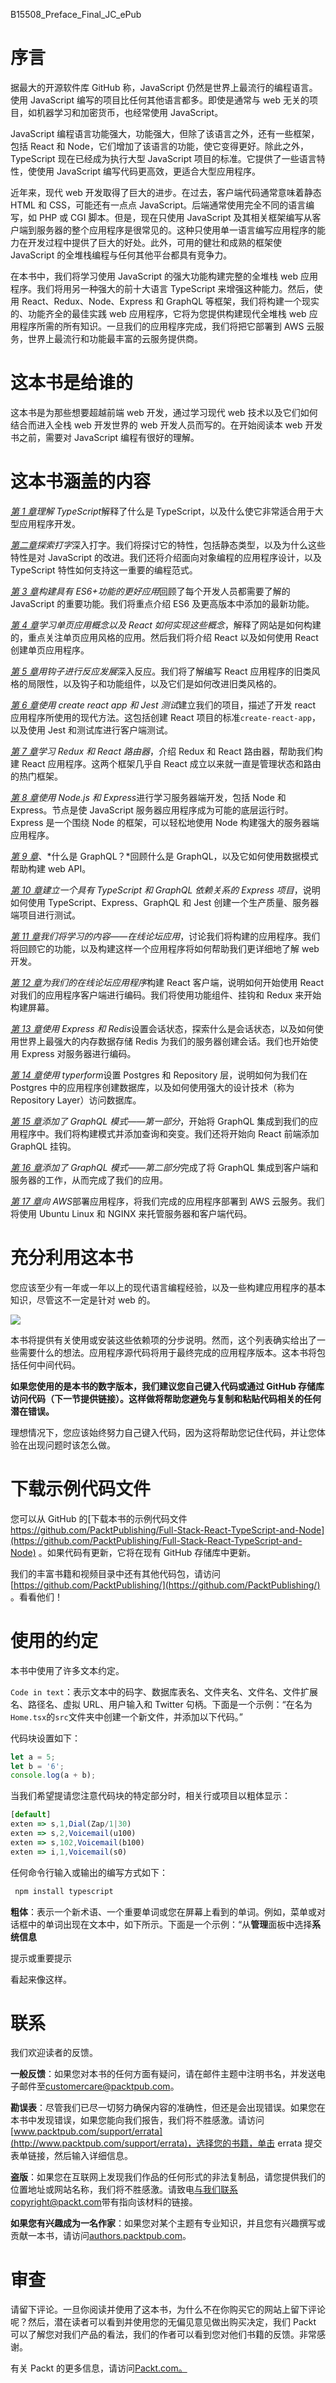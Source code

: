 B15508_Preface_Final_JC_ePub

# 序言

据最大的开源软件库 GitHub 称，JavaScript 仍然是世界上最流行的编程语言。使用 JavaScript 编写的项目比任何其他语言都多。即使是通常与 web 无关的项目，如机器学习和加密货币，也经常使用 JavaScript。

JavaScript 编程语言功能强大，功能强大，但除了该语言之外，还有一些框架，包括 React 和 Node，它们增加了该语言的功能，使它变得更好。除此之外，TypeScript 现在已经成为执行大型 JavaScript 项目的标准。它提供了一些语言特性，使使用 JavaScript 编写代码更高效，更适合大型应用程序。

近年来，现代 web 开发取得了巨大的进步。在过去，客户端代码通常意味着静态 HTML 和 CSS，可能还有一点点 JavaScript。后端通常使用完全不同的语言编写，如 PHP 或 CGI 脚本。但是，现在只使用 JavaScript 及其相关框架编写从客户端到服务器的整个应用程序是很常见的。这种只使用单一语言编写应用程序的能力在开发过程中提供了巨大的好处。此外，可用的健壮和成熟的框架使 JavaScript 的全堆栈编程与任何其他平台都具有竞争力。

在本书中，我们将学习使用 JavaScript 的强大功能构建完整的全堆栈 web 应用程序。我们将用另一种强大的前十大语言 TypeScript 来增强这种能力。然后，使用 React、Redux、Node、Express 和 GraphQL 等框架，我们将构建一个现实的、功能齐全的最佳实践 web 应用程序，它将为您提供构建现代全堆栈 web 应用程序所需的所有知识。一旦我们的应用程序完成，我们将把它部署到 AWS 云服务，世界上最流行和功能最丰富的云服务提供商。

# 这本书是给谁的

这本书是为那些想要超越前端 web 开发，通过学习现代 web 技术以及它们如何结合而进入全栈 web 开发世界的 web 开发人员而写的。在开始阅读本 web 开发书之前，需要对 JavaScript 编程有很好的理解。

# 这本书涵盖的内容

[*第 1 章*](01.html#_idTextAnchor017)*理解 TypeScript*解释了什么是 TypeScript，以及什么使它非常适合用于大型应用程序开发。

[*第二章*](02.html#_idTextAnchor025)*探索打字*深入打字。我们将探讨它的特性，包括静态类型，以及为什么这些特性是对 JavaScript 的改进。我们还将介绍面向对象编程的应用程序设计，以及 TypeScript 特性如何支持这一重要的编程范式。

[*第 3 章*](03.html#_idTextAnchor052)*构建具有 ES6+功能的更好应用*回顾了每个开发人员都需要了解的 JavaScript 的重要功能。我们将重点介绍 ES6 及更高版本中添加的最新功能。

[*第 4 章*](04.html#_idTextAnchor072)*学习单页应用概念以及 React 如何实现这些概念*，解释了网站是如何构建的，重点关注单页应用风格的应用。然后我们将介绍 React 以及如何使用 React 创建单页应用程序。

[*第 5 章*](05.html#_idTextAnchor081)*用钩子进行反应发展*深入反应。我们将了解编写 React 应用程序的旧类风格的局限性，以及钩子和功能组件，以及它们是如何改进旧类风格的。

[*第 6 章*](06.html#_idTextAnchor091)*使用 create react app 和 Jest 测试*建立我们的项目，描述了开发 react 应用程序所使用的现代方法。这包括创建 React 项目的标准`create-react-app`，以及使用 Jest 和测试库进行客户端测试。

[*第 7 章*](07.html#_idTextAnchor110)*学习 Redux 和 React 路由器*，介绍 Redux 和 React 路由器，帮助我们构建 React 应用程序。这两个框架几乎自 React 成立以来就一直是管理状态和路由的热门框架。

[*第 8 章*](08.html#_idTextAnchor122)*使用 Node.js 和 Express*进行学习服务器端开发，包括 Node 和 Express。节点是使 JavaScript 服务器应用程序成为可能的底层运行时。Express 是一个围绕 Node 的框架，可以轻松地使用 Node 构建强大的服务器端应用程序。

[*第 9 章*](09.html#_idTextAnchor139)、*什么是 GraphQL？*回顾什么是 GraphQL，以及它如何使用数据模式帮助构建 web API。

[*第 10 章*](10.html#_idTextAnchor147)*建立一个具有 TypeScript 和 GraphQL 依赖关系的 Express 项目*，说明如何使用 TypeScript、Express、GraphQL 和 Jest 创建一个生产质量、服务器端项目进行测试。

[*第 11 章*](11.html#_idTextAnchor167)*我们将学习的内容——在线论坛应用*，讨论我们将构建的应用程序。我们将回顾它的功能，以及构建这样一个应用程序将如何帮助我们更详细地了解 web 开发。

[*第 12 章*](12.html#_idTextAnchor179)*为我们的在线论坛应用程序*构建 React 客户端，说明如何开始使用 React 对我们的应用程序客户端进行编码。我们将使用功能组件、挂钩和 Redux 来开始构建屏幕。

[*第 13 章*](13.html#_idTextAnchor208)*使用 Express 和 Redis*设置会话状态，探索什么是会话状态，以及如何使用世界上最强大的内存数据存储 Redis 为我们的服务器创建会话。我们也开始使用 Express 对服务器进行编码。

[*第 14 章*](14.html#_idTextAnchor216)*使用 typerform*设置 Postgres 和 Repository 层，说明如何为我们在 Postgres 中的应用程序创建数据库，以及如何使用强大的设计技术（称为 Repository Layer）访问数据库。

[*第 15 章*](15.html#_idTextAnchor222)*添加了 GraphQL 模式——第一部分*，开始将 GraphQL 集成到我们的应用程序中。我们将构建模式并添加查询和突变。我们还将开始向 React 前端添加 GraphQL 挂钩。

[*第 16 章*](16.html#_idTextAnchor254)*添加了 GraphQL 模式——第二部分*完成了将 GraphQL 集成到客户端和服务器的工作，从而完成了我们的应用。

[*第 17 章*](17.html#_idTextAnchor259)*向 AWS*部署应用程序，将我们完成的应用程序部署到 AWS 云服务。我们将使用 Ubuntu Linux 和 NGINX 来托管服务器和客户端代码。

# 充分利用这本书

您应该至少有一年或一年以上的现代语言编程经验，以及一些构建应用程序的基本知识，尽管这不一定是针对 web 的。

![](img/Preface_1.jpg)

本书将提供有关使用或安装这些依赖项的分步说明。然而，这个列表确实给出了一些需要什么的想法。应用程序源代码将用于最终完成的应用程序版本。这本书将包括任何中间代码。

**如果您使用的是本书的数字版本，我们建议您自己键入代码或通过 GitHub 存储库访问代码（下一节提供链接）。这样做将帮助您避免与复制和粘贴代码相关的任何潜在错误。**

理想情况下，您应该始终努力自己键入代码，因为这将帮助您记住代码，并让您体验在出现问题时该怎么做。

# 下载示例代码文件

您可以从 GitHub 的[下载本书的示例代码文件 https://github.com/PacktPublishing/Full-Stack-React-TypeScript-and-Node](https://github.com/PacktPublishing/Full-Stack-React-TypeScript-and-Node) 。如果代码有更新，它将在现有 GitHub 存储库中更新。

我们的丰富书籍和视频目录中还有其他代码包，请访问[https://github.com/PacktPublishing/](https://github.com/PacktPublishing/) 。看看他们！

# 使用的约定

本书中使用了许多文本约定。

`Code in text`：表示文本中的码字、数据库表名、文件夹名、文件名、文件扩展名、路径名、虚拟 URL、用户输入和 Twitter 句柄。下面是一个示例：“在名为`Home.tsx`的`src`文件夹中创建一个新文件，并添加以下代码。”

代码块设置如下：

```js
let a = 5;
let b = '6';
console.log(a + b);
```

当我们希望提请您注意代码块的特定部分时，相关行或项目以粗体显示：

```js
[default]
exten => s,1,Dial(Zap/1|30)
exten => s,2,Voicemail(u100)
exten => s,102,Voicemail(b100)
exten => i,1,Voicemail(s0)
```

任何命令行输入或输出的编写方式如下：

```js
 npm install typescript
```

**粗体**：表示一个新术语、一个重要单词或您在屏幕上看到的单词。例如，菜单或对话框中的单词出现在文本中，如下所示。下面是一个示例：“从**管理**面板中选择**系统信息**

提示或重要提示

看起来像这样。

# 联系

我们欢迎读者的反馈。

**一般反馈**：如果您对本书的任何方面有疑问，请在邮件主题中注明书名，并发送电子邮件至[customercare@packtpub.com](mailto:customercare@packtpub.com)。

**勘误表**：尽管我们已尽一切努力确保内容的准确性，但还是会出现错误。如果您在本书中发现错误，如果您能向我们报告，我们将不胜感激。请访问[www.packtpub.com/support/errata](http://www.packtpub.com/support/errata)，选择您的书籍，单击 errata 提交表单链接，然后输入详细信息。

**盗版**：如果您在互联网上发现我们作品的任何形式的非法复制品，请您提供我们的位置地址或网站名称，我们将不胜感激。请致电[与我们联系 copyright@packt.com](mailto:copyright@packt.com)带有指向该材料的链接。

**如果您有兴趣成为一名作家**：如果您对某个主题有专业知识，并且您有兴趣撰写或贡献一本书，请访问[authors.packtpub.com](http://authors.packtpub.com)。

# 审查

请留下评论。一旦你阅读并使用了这本书，为什么不在你购买它的网站上留下评论呢？然后，潜在读者可以看到并使用您的无偏见意见做出购买决定，我们 Packt 可以了解您对我们产品的看法，我们的作者可以看到您对他们书籍的反馈。非常感谢。

有关 Packt 的更多信息，请访问[Packt.com。](http://packt.com.)